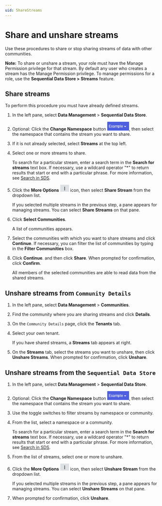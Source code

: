 ```yaml
---
uid: ShareStreams
---
```


# Share and unshare streams

Use these procedures to share or stop sharing streams of data with other communities.

**Note:** To share or unshare a stream, your role must have the Manage Permission privilege for that stream. By default any user who creates a stream has the Manage Permission privilege. To manage permissions for a role, use the **Sequential Data Store > Streams** feature.

## Share streams

To perform this procedure you must have already defined streams.

1. In the left pane, select **Data Management** > **Sequential Data Store**.

2. Optional: Click the **Change Namespace** button ![Namespace button](images/namespace-btn.png), then select the namespace that contains the stream you want to share.

3. If it is not already selected, select **Streams** at the top left.

4. Select one or more streams to share.

    To search for a particular stream, enter a search term in the **Search for streams** text box. If necessary, use a wildcard operator "*" to return results that start or end with a particular phrase. For more information, see [Search in SDS](xref:sdsSearching).

5. Click the **More Options** ![More Options](images\more-options.png "More Options") icon, then select **Share Stream** from the dropdown list.

    If you selected multiple streams in the previous step, a pane appears for managing streams. You can select **Share Streams** on that pane.

6. Click **Select Communities**.

    A list of communities appears.

7. Select the communities with which you want to share streams and click **Continue**. If necessary, you can filter the list of communities by typing in the **Filter Communities** box.

8. Click **Continue**. and then click **Share**. When prompted for confirmation, click **Confirm**.

    All members of the selected communities are able to read data from the shared streams.

## Unshare streams from `Community Details`

1. In the left pane, select **Data Management** > **Communities**.

1. Find the community where you are sharing streams and click **Details**.

1. On the `Community Details` page, click the **Tenants** tab.

1. Select your own tenant.

    If you have shared streams, a **Streams** tab appears at right.

4. On the **Streams** tab, select the streams you want to unshare, then click **Unshare Streams**. When prompted for confirmation, click **Unshare**.

## Unshare streams from the `Sequential Data Store`

1. In the left pane, select **Data Management** > **Sequential Data Store**.

2. Optional: Click the **Change Namespace** button ![Namespace button](images/namespace-btn.png), then select the namespace that contains the stream you want to share.

3. Use the toggle switches to filter streams by namespace or community.

4. From the list, select a namespace or a community.

    To search for a particular stream, enter a search term in the **Search for streams** text box. If necessary, use a wildcard operator "*" to return results that start or end with a particular phrase. For more information, see [Search in SDS](xref:sdsSearching).

5. From the list of streams, select one or more to unshare.

6. Click the **More Options** ![More Options](images\more-options.png "More Options") icon, then select **Unshare Stream** from the dropdown list.

    If you selected multiple streams in the previous step, a pane appears for managing streams. You can select **Unshare Streams** on that pane.

7. When prompted for confirmation, click **Unshare**.
